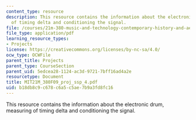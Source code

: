 ```yaml
---
content_type: resource
description: This resource contains the information about the electronic drum, measuring
  of timing delta and conditioning the signal.
file: /courses/21m-380-music-and-technology-contemporary-history-and-aesthetics-fall-2009/b18db8c9c678c6a5c5ae7b9a3fd8fc16_MIT21M_380F09_proj_ssp_4.pdf
file_type: application/pdf
learning_resource_types:
- Projects
license: https://creativecommons.org/licenses/by-nc-sa/4.0/
ocw_type: OCWFile
parent_title: Projects
parent_type: CourseSection
parent_uid: 5edcea28-1124-ac3d-9721-7bff16ad4a2e
resourcetype: Document
title: MIT21M_380F09_proj_ssp_4.pdf
uid: b18db8c9-c678-c6a5-c5ae-7b9a3fd8fc16
---
```

This resource contains the information about the electronic drum, measuring of timing delta and conditioning the signal.
